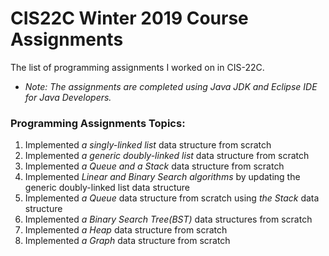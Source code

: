 # CIS22C Winter 2019 Course Assignments
The list of programming assignments I worked on in CIS-22C. 
  - *Note: The assignments are completed using Java JDK and Eclipse IDE for Java Developers.*
  
### Programming Assignments Topics: 
1. Implemented *a singly-linked list* data structure from scratch
2. Implemented *a generic doubly-linked list* data structure from scratch
3. Implemented *a Queue and a Stack* data structure from scratch
4. Implemented *Linear and Binary Search algorithms*  by updating the generic doubly-linked list data structure 
5. Implemented *a Queue* data structure from scratch using *the Stack* data structure
6. Implemented *a Binary Search Tree(BST)* data structures from scratch
7. Implemented *a Heap* data structure from scratch
8. Implemented *a Graph* data structure from scratch
